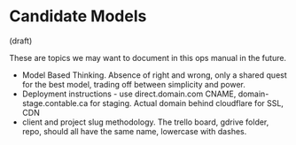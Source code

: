 
# Candidate Models

(draft)

These are topics we may want to document in this ops manual in the future.

  * Model Based Thinking. Absence of right and wrong, only a shared quest for the best model, trading off between simplicity and power.
  * Deployment instructions - use direct.domain.com CNAME, domain-stage.contable.ca for staging. Actual domain behind cloudflare for SSL, CDN
  * client and project slug methodology. The trello board, gdrive folder, repo, should all have the same name, lowercase with dashes.
  
